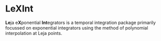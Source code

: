 #  LeXInt

**Le**ja e**X**ponential **Int**egrators is a temporal integration package primarily focussed on exponential integrators using the method of polynomial interpolation at Leja points.
